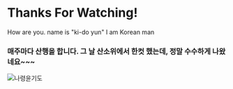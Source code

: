 # Thanks For Watching!

How are you.
name is "ki-do yun"
I am Korean man
### 매주마다 산행을 합니다. 그 날 산소위에서 한컷 했는데, 정말 수수하게 나왔 네요~~~


![나령윤기도](https://avatars.githubusercontent.com/u/61651321?v=4)
